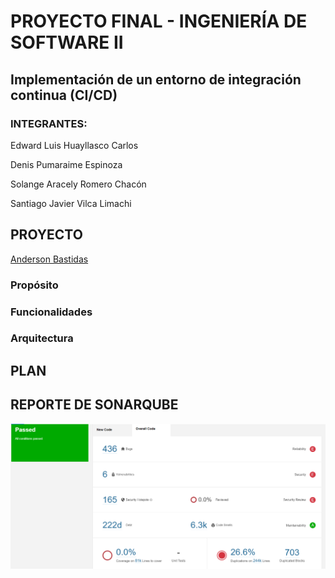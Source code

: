 # PROYECTO FINAL - INGENIERÍA DE SOFTWARE II
## Implementación de un entorno de integración continua (CI/CD)
### INTEGRANTES:
Edward Luis Huayllasco Carlos

Denis Pumaraime Espinoza

Solange Aracely Romero Chacón

Santiago Javier Vilca Limachi

## PROYECTO
[Anderson Bastidas](https://github.com/Anders87x/Tutorial_MesaDePartes) 

### Propósito
### Funcionalidades
### Arquitectura

## PLAN

## REPORTE DE SONARQUBE
![reporte](Imagenes/sonarQube.png)